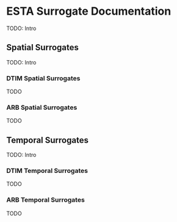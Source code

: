 # ESTA Surrogate Documentation

TODO: Intro

## Spatial Surrogates

TODO: Intro

### DTIM Spatial Surrogates

TODO

### ARB Spatial Surrogates

TODO

## Temporal Surrogates

TODO: Intro

### DTIM Temporal Surrogates

TODO

### ARB Temporal Surrogates

TODO
